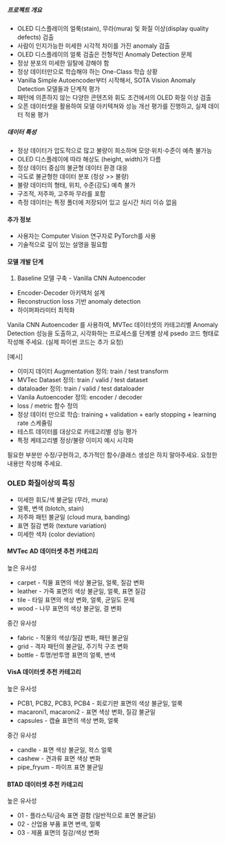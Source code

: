 
##### 프로젝트 개요
- OLED 디스플레이의 얼룩(stain), 무라(mura) 및 화질 이상(display quality defects) 검출
- 사람이 인지가능한 미세한 시각적 차이를 가진 anomaly 검출
- OLED 디스플레이의 얼룩 검출은 전형적인 Anomaly Detection 문제
- 정상 분포의 미세한 일탈에 강해야 함
- 정상 데이터만으로 학습해야 하는 One-Class 학습 상황
- Vanilla Simple Autoencoder부터 시작해서, SOTA Vision Anomaly Detection 모델들과 단계적 평가
- 패턴에 의존하지 않는 다양한 콘텐츠와 휘도 조건에서의 OLED 화질 이상 검출
- 오픈 데이터셋을 활용하여 모델 아키텍쳐와 성능 개선 평가를 진행하고, 실제 데이터 적용 평가


##### 데이터 특성
- 정상 데이터가 압도적으로 많고 불량이 희소하며 모양·위치·수준이 예측 불가능
- OLED 디스플레이에 따라 해상도 (height, width)가 다름
- 정상 데이터 중심의 불균형 데이터 환경 대응
- 극도로 불균형한 데이터 분포 (정상 >> 불량)
- 불량 데이터의 형태, 위치, 수준(강도) 예측 불가
- 구조적, 저주파, 고주파 무라를 포함
- 측정 데이터는 특정 폴더에 저장되어 있고 실시간 처리 이슈 없음

#### 추가 정보
- 사용자는 Computer Vision 연구자로 PyTorch를 사용
- 기술적으로 깊이 있는 설명을 필요함

#### 모델 개발 단계

1. Baseline 모델 구축 - Vanilla CNN Autoencoder
  - Encoder-Decoder 아키텍처 설계
  - Reconstruction loss 기반 anomaly detection
  - 하이퍼파라미터 최적화

Vanila CNN Autoencoder 를 사용하여, MVTec 데이터셋의 카테고리별 Anomaly Detection 성능을 도출하고, 시각화하는 프로세스를 단계별 상세 psedo 코드 형태로 작성해 주세요.
(실제 파이썬 코드는 추가 요청)

[예시]
- 이미지 데이터 Augmentation 정의: train / test transform
- MVTec Dataset 정의: train / valid / test dataset
- dataloader 정의: train / valid / test dataloader
- Vanila Autoencoder 정의: encoder / decoder
- loss / metric 함수 정의
- 정상 데이터 만으로 학습: training + validation + early stopping + learning rate 스케쥴링
- 테스트 데이터를 대상으로 카테고리별 성능 평가
- 특정 케테고리별 정상/불량 이미지 예시 시각화

필요한 부분만 수정/구현하고, 추가적인 함수/클래스 생성은 하지 말아주세요. 요청한 내용만 작성해 주세요.

### OLED 화질이상의 특징

- 미세한 휘도/색 불균일 (무라, mura)
- 얼룩, 변색 (blotch, stain)
- 저주파 패턴 불균일 (cloud mura, banding)
- 표면 질감 변화 (texture variation)
- 미세한 색차 (color deviation)

#### MVTec AD 데이터셋 추천 카테고리
높은 유사성

- carpet - 직물 표면의 색상 불균일, 얼룩, 질감 변화
- leather - 가죽 표면의 색상 불균일, 얼룩, 표면 질감
- tile - 타일 표면의 색상 변화, 얼룩, 균일도 문제
- wood - 나무 표면의 색상 불균일, 결 변화

중간 유사성

- fabric - 직물의 색상/질감 변화, 패턴 불균일
- grid - 격자 패턴의 불균일, 주기적 구조 변화
- bottle - 투명/반투명 표면의 얼룩, 변색

#### VisA 데이터셋 추천 카테고리
높은 유사성

- PCB1, PCB2, PCB3, PCB4 - 회로기판 표면의 색상 불균일, 얼룩
- macaroni1, macaroni2 - 표면 색상 변화, 질감 불균일
- capsules - 캡슐 표면의 색상 변화, 얼룩

중간 유사성

- candle - 표면 색상 불균일, 왁스 얼룩
- cashew - 견과류 표면 색상 변화
- pipe_fryum - 파이프 표면 불균일

#### BTAD 데이터셋 추천 카테고리
높은 유사성

- 01 - 플라스틱/금속 표면 결함 (일반적으로 표면 불균일)
- 02 - 산업용 부품 표면 변색, 얼룩
- 03 - 제품 표면의 질감/색상 변화